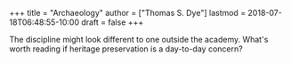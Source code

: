 +++
title = "Archaeology"
author = ["Thomas S. Dye"]
lastmod = 2018-07-18T06:48:55-10:00
draft = false
+++

The discipline might look different to one outside the academy. What's worth
reading if heritage preservation is a day-to-day concern?
